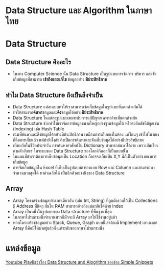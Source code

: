 # Data Structure และ Algorithm ในภาษาไทย


# Data Structure

## Data Structure คืออะไร
- ในทาง Computer Science นั้น Data Structure เป็นรูปแบบการจัดการ บริหาร และจัดเก็บข้อมูลที่สามารถ **เข้าถึงและแก้ไข** ข้อมูลอย่าง **มีประสิทธิภาพ**

## ทำไม Data Structure ถึงเป็นสิ่งจำเป็น
- Data Structure แต่ละแบบทำให้เราสามารถจัดเก็บข้อมูลในรูปแบบที่แตกต่างกันได้
- ทำให้สามารถ**ค้นหา**ข้อมูลและ**ดึง**ข้อมูลได้อย่าง**มีประสิทธิภาพ**
- Data Structure ในแต่ละรูปแบบเหมาะกับการแก้ปัญหาเฉพาะด้านที่แตกต่างกัน
- Data Structure ช่วยทำให้เราจัดการข้อมูลขนาดใหญ่อย่างฐานข้อมูลได้ หรือระดับดัชนีข้อูลเช่น (Indexing) เช่น Hash Table
- เน้นที่ค้นหาและดึงข้อมูลได้อย่างมีประสิทธิภาพ เหมือนการเก็บของในห้อง แค่โยนๆ เข้าไปในห้องก็คือการเก็บแล้ว แต่ทำยังไงล่ะ ถึงเป็นการต้นหาและจัดเก็บข้อมูลได้อย่างมีประสิทธิภาพ
- เทีบบกับในชีวิตประจำวัน การค้นหาคำศัพท์ใน Dictionary สามารถค้นหาได้ง่าย เพราะมันเรียงตามตัวอักษร ในระบบของ Data Structure ของโลกดิจิตอลก็เป็นแบบนีั้น
- ในแผนที่ถ้าเราต้องการเก็บข้อมูลเป็น Location ก็อาจจะเก็บเป็น X,Y นี่ก็เป็นตัวอย่างของการเก็บข้อมูล
- การจัดเก็บข้อมูลใน Excel ที่เก็บเป็นรูปแบบตารางแบบ Row และ Column และสามารถหาจำนวนมากสุดได้ หาค่าเฉลี่ยได้ เป็นอีกตัวอย่างนึงของ Data Structure

## Array 
- Array โครงสร้างข้อมูลประเภทเดียวกัน (เช่น Int, String) ที่ถูกมัดรวมไว้เป็น Collections มี Address ที่ติดๆ กันใน RAM สามารถอ้างถึงแต่ละอันได้ด้วย Index
- Array เป็นหนึ่งในรูปแบบของ Data structure ที่พื้นฐานที่สุด
- ในภาษาโปรแกรมมิ่งจำนวนมากก็มักจะมี Array มาให้ใช้งานอยู่แล้ว
- พวกโครงสร้างข้อมูลอย่าง Stack, Queue, Graph แบบนี้เราต้องมี Implement เอาเองแต่ Array นี่คือมีให้มาอยู่แล้วตั้งแต่ระดับของภาษาโปรแกรมมิ่ง


# แหล่งข้อมูล
[Youtube Playlist เรื่อง Data Structure and Alogrithm ของช่อง Simple Snippets](https://www.youtube.com/playlist?list=PLIY8eNdw5tW_zX3OCzX7NJ8bL1p6pWfgG)

